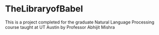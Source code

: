 # TheLibraryofBabel
This is a project completed for the graduate Natural Language Processing course taught at UT Austin by Professor Abhijit Mishra
